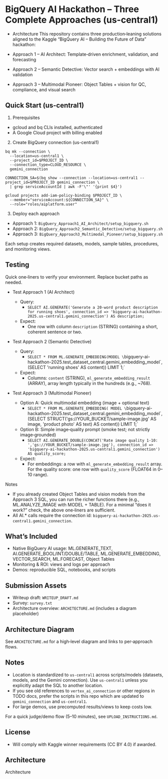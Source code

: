 # BigQuery AI Hackathon – Three Complete Approaches (us-central1)
- Architecture
This repository contains three production‑leaning solutions aligned to the Kaggle “BigQuery AI – Building the Future of Data” hackathon:

- Approach 1 – AI Architect: Template‑driven enrichment, validation, and forecasting
- Approach 2 – Semantic Detective: Vector search + embeddings with AI validation
- Approach 3 – Multimodal Pioneer: Object Tables + vision for QC, compliance, and visual search

## Quick Start (us-central1)

1) Prerequisites
- gcloud and bq CLIs installed, authenticated
- A Google Cloud project with billing enabled

2) Create BigQuery connection (us-central1)
```
bq mk --connection \
  --location=us-central1 \
  --project_id=$PROJECT_ID \
  --connection_type=CLOUD_RESOURCE \
  gemini_connection

CONNECTION_SA=$(bq show --connection --location=us-central1 --project_id=$PROJECT_ID gemini_connection \
  | grep serviceAccountId | awk -F'\"' '{print $4}')

gcloud projects add-iam-policy-binding $PROJECT_ID \
  --member="serviceAccount:${CONNECTION_SA}" \
  --role="roles/aiplatform.user"
```

3) Deploy each approach
- Approach 1: `BigQuery_Approach1_AI_Architect/setup_bigquery.sh`
- Approach 2: `BigQuery_Approach2_Semantic_Detective/setup_bigquery.sh`
- Approach 3: `BigQuery_Approach3_Multimodal_Pioneer/setup_bigquery.sh`

Each setup creates required datasets, models, sample tables, procedures, and monitoring views.

## Testing

Quick one‑liners to verify your environment. Replace bucket paths as needed.

- Test Approach 1 (AI Architect)
  - Query:
    - `SELECT AI.GENERATE('Generate a 20‑word product description for running shoes', connection_id => 'bigquery-ai-hackathon-2025.us-central1.gemini_connection') AS description;`
  - Expect:
    - One row with column `description` (STRING) containing a short, coherent sentence or two.

- Test Approach 2 (Semantic Detective)
  - Query:
    - `SELECT * FROM ML.GENERATE_EMBEDDING(MODEL \`bigquery-ai-hackathon-2025.test_dataset_central.gemini_embedding_model\`, (SELECT 'running shoes' AS content)) LIMIT 1;`
  - Expect:
    - Columns: `content` (STRING), `ml_generate_embedding_result` (ARRAY<FLOAT64>), array length typically in the hundreds (e.g., ~768).

- Test Approach 3 (Multimodal Pioneer)
  - Option A: Quick multimodal embedding (image + optional text)
    - `SELECT * FROM ML.GENERATE_EMBEDDING( MODEL \`bigquery-ai-hackathon-2025.test_dataset_central.gemini_embedding_model\`, (SELECT STRUCT('gs://YOUR_BUCKET/sample-image.jpg' AS image, 'product photo' AS text) AS content)) LIMIT 1;`
  - Option B: Simple image‑quality prompt (smoke test; not strictly image‑grounded)
    - `SELECT AI.GENERATE_DOUBLE(CONCAT('Rate image quality 1‑10: ','gs://YOUR_BUCKET/sample-image.jpg'), connection_id => 'bigquery-ai-hackathon-2025.us-central1.gemini_connection') AS quality_score;`
  - Expect:
    - For embeddings: a row with `ml_generate_embedding_result` array. For the quality score: one row with `quality_score` (FLOAT64 in 0–10 range).

Notes
- If you already created Object Tables and vision models from the Approach 3 SQL, you can run the richer functions there (e.g., ML.ANALYZE_IMAGE with MODEL + TABLE). For a minimal “does it work?” check, the above one‑liners are sufficient.
- All AI.* calls require the connection id: `bigquery-ai-hackathon-2025.us-central1.gemini_connection`.

## What’s Included
- Native BigQuery AI usage: ML.GENERATE_TEXT, AI.GENERATE_BOOL/INT/DOUBLE/TABLE, ML.GENERATE_EMBEDDING, VECTOR_SEARCH, ML.FORECAST, Object Tables
- Monitoring & ROI: views and logs per approach
- Demos: reproducible SQL, notebooks, and scripts

## Submission Assets
- Writeup draft: `WRITEUP_DRAFT.md`
- Survey: `survey.txt`
- Architecture overview: `ARCHITECTURE.md` (includes a diagram placeholder)

## Architecture Diagram
See `ARCHITECTURE.md` for a high‑level diagram and links to per‑approach flows.

## Notes
- Location is standardized to `us-central1` across scripts/models (datasets, models, and the Gemini connection). Use `us-central1` unless you explicitly adapt the SQL to another location.
- If you see old references to `vertex_ai_connection` or other regions in TODO docs, prefer the scripts in this repo which are updated to `gemini_connection` and `us-central1`.
- For large demos, use precomputed results/views to keep costs low.

For a quick judge/demo flow (5–10 minutes), see `UPLOAD_INSTRUCTIONS.md`.

## License
- Will comply with Kaggle winner requirements (CC BY 4.0) if awarded.

## Architecture

Architecture
